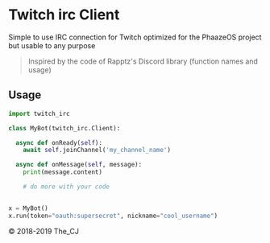 # Twitch irc Client

Simple to use IRC connection for Twitch optimized for the PhaazeOS project
but usable to any purpose


> Inspired by the code of Rapptz's Discord library (function names and usage)

## Usage

```py
import twitch_irc

class MyBot(twitch_irc.Client):

  async def onReady(self):
    await self.joinChannel('my_channel_name')

  async def onMessage(self, message):
    print(message.content)

    # do more with your code


x = MyBot()
x.run(token="oauth:supersecret", nickname="cool_username")
```
:copyright: 2018-2019 The_CJ
